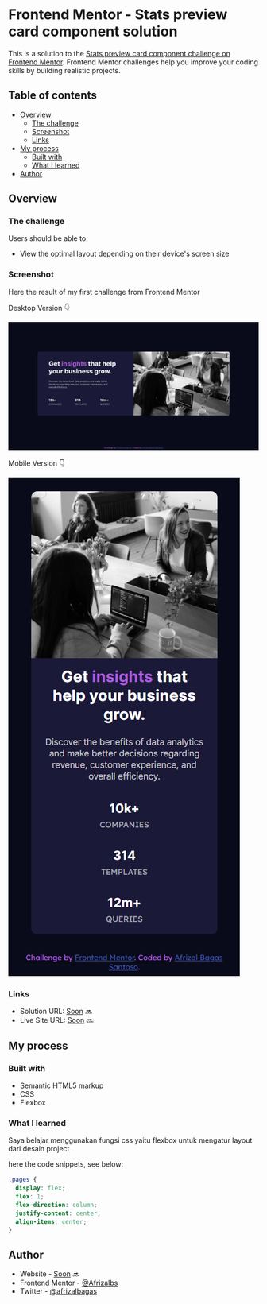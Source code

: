 # Frontend Mentor - Stats preview card component solution

This is a solution to the [Stats preview card component challenge on Frontend Mentor](https://www.frontendmentor.io/challenges/stats-preview-card-component-8JqbgoU62). Frontend Mentor challenges help you improve your coding skills by building realistic projects.

## Table of contents

- [Overview](#overview)
  - [The challenge](#the-challenge)
  - [Screenshot](#screenshot)
  - [Links](#links)
- [My process](#my-process)
  - [Built with](#built-with)
  - [What I learned](#what-i-learned)
- [Author](#author)

## Overview

### The challenge

Users should be able to:

- View the optimal layout depending on their device's screen size

### Screenshot

Here the result of my first challenge from Frontend Mentor

Desktop Version 👇

![Desktop Version](./desktop-version.png)

Mobile Version 👇

![Mobile Version](./mobile-version.png)

### Links

- Solution URL: [Soon](https://your-solution-url.com) 🔜
- Live Site URL: [Soon](https://your-live-site-url.com) 🔜

## My process

### Built with

- Semantic HTML5 markup
- CSS
- Flexbox

### What I learned

Saya belajar menggunakan fungsi css yaitu flexbox untuk mengatur layout dari desain project

here the code snippets, see below:

```css
.pages {
  display: flex;
  flex: 1;
  flex-direction: column;
  justify-content: center;
  align-items: center;
}
```

## Author

- Website - [Soon](https://github.com/Afrizalbs) 🔜
- Frontend Mentor - [@Afrizalbs](https://www.frontendmentor.io/profile/Afrizalbs)
- Twitter - [@afrizalbagas](https://twitter.com/afrizalbagas)
